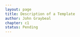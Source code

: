 ```yaml
---
layout: page
title: Description of a Template
author: John Graybeal
chapter: c1
status: Pending
---
```

